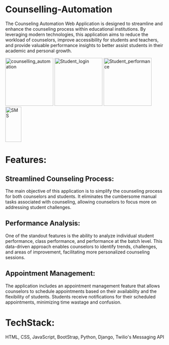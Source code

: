 # Counselling-Automation
The Counseling Automation Web Application is designed to streamline and enhance the counseling process within educational institutions. By leveraging modern technologies, this application aims to reduce the workload of counselors, improve accessibility for students and teachers, and provide valuable performance insights to better assist students in their academic and personal growth.

<img width="150" alt="counselling_automation" src="https://github.com/user-attachments/assets/be0f020d-d3c0-45ff-93c7-5d7544321cb6">
<img width="150" alt="Student_login" src="https://github.com/user-attachments/assets/557cbaa5-bb2d-4e3a-aac5-2abcbfebdf97">
<img width="150" alt="Student_performance" src="https://github.com/user-attachments/assets/10fd5e46-6984-4bd5-a8a4-02f2c5886fdb">
<img width="50" height=110 alt="SMS" src="https://github.com/user-attachments/assets/f7f15174-8258-4d4a-8bfd-131ffab129f0">
  
 

# Features:
  ## Streamlined Counseling Process: 
The main objective of this application is to simplify the counseling process for both counselors and students. It eliminates the cumbersome manual tasks associated with counseling, allowing counselors to focus more on addressing student challenges.

  ## Performance Analysis: 
One of the standout features is the ability to analyze individual student performance, class performance, and performance at the batch level. This data-driven approach enables counselors to identify trends, challenges, and areas of improvement, facilitating more personalized counseling sessions.

  ## Appointment Management: 
The application includes an appointment management feature that allows counselors to schedule appointments based on their availability and the flexibility of students. Students receive notifications for their scheduled appointments, minimizing time wastage and confusion.

# TechStack:
HTML, CSS, JavaScript, BootStrap, Python, Django, Twilio's Messaging API
